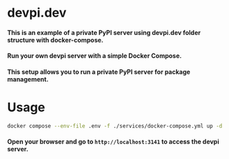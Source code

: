 # devpi.dev

#### This is an example of a private PyPI server using devpi.dev folder structure with docker-compose.

#### Run your own devpi server with a simple Docker Compose. 
#### This setup allows you to run a private PyPI server for package management.

# Usage
```bash
docker compose --env-file .env -f ./services/docker-compose.yml up -d
```

#### Open your browser and go to `http://localhost:3141` to access the devpi server.
